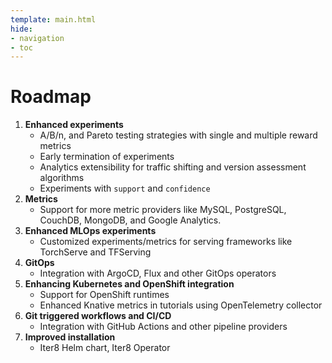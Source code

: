 ```yaml
---
template: main.html
hide:
- navigation
- toc
---
```


# Roadmap

1. **Enhanced experiments**
    * A/B/n, and Pareto testing strategies with single and multiple reward metrics
    * Early termination of experiments
    * Analytics extensibility for traffic shifting and version assessment algorithms
    * Experiments with `support` and `confidence`
2. **Metrics**
    * Support for more metric providers like MySQL, PostgreSQL, CouchDB, MongoDB, and Google Analytics.
3. **Enhanced MLOps experiments**
    * Customized experiments/metrics for serving frameworks like TorchServe and TFServing
4. **GitOps**
    * Integration with ArgoCD, Flux and other GitOps operators
5. **Enhancing Kubernetes and OpenShift integration**
    * Support for OpenShift runtimes
    * Enhanced Knative metrics in tutorials using OpenTelemetry collector
6. **Git triggered workflows and CI/CD**
    * Integration with GitHub Actions and other pipeline providers
7. **Improved installation**
    * Iter8 Helm chart, Iter8 Operator
